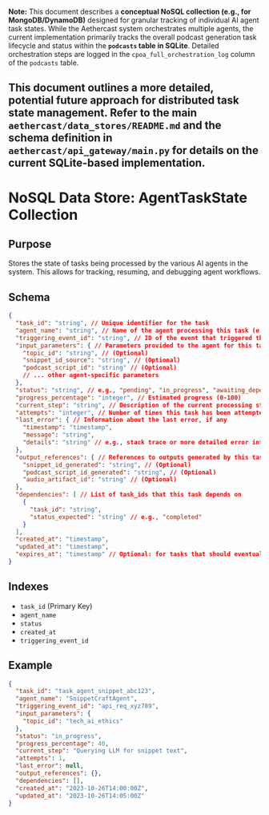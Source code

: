 **Note:** This document describes a **conceptual NoSQL collection (e.g., for MongoDB/DynamoDB)** designed for granular tracking of individual AI agent task states. While the Aethercast system orchestrates multiple agents, the current implementation primarily tracks the overall podcast generation task lifecycle and status within the **`podcasts` table in SQLite**. Detailed orchestration steps are logged in the `cpoa_full_orchestration_log` column of the `podcasts` table.

This document outlines a more detailed, potential future approach for distributed task state management. Refer to the main `aethercast/data_stores/README.md` and the schema definition in `aethercast/api_gateway/main.py` for details on the current SQLite-based implementation.
---
# NoSQL Data Store: AgentTaskState Collection

## Purpose
Stores the state of tasks being processed by the various AI agents in the system. This allows for tracking, resuming, and debugging agent workflows.

## Schema
```json
{
  "task_id": "string", // Unique identifier for the task
  "agent_name": "string", // Name of the agent processing this task (e.g., "SnippetCraftAgent", "PodcastScriptWeaverAgent", "VoiceForgeAgent")
  "triggering_event_id": "string", // ID of the event that triggered this task (e.g., API request ID, previous task ID)
  "input_parameters": { // Parameters provided to the agent for this task
    "topic_id": "string", // (Optional)
    "snippet_id_source": "string", // (Optional)
    "podcast_script_id": "string" // (Optional)
    // ... other agent-specific parameters
  },
  "status": "string", // e.g., "pending", "in_progress", "awaiting_dependency", "completed", "failed", "retrying"
  "progress_percentage": "integer", // Estimated progress (0-100)
  "current_step": "string", // Description of the current processing step
  "attempts": "integer", // Number of times this task has been attempted
  "last_error": { // Information about the last error, if any
    "timestamp": "timestamp",
    "message": "string",
    "details": "string" // e.g., stack trace or more detailed error info
  },
  "output_references": { // References to outputs generated by this task
    "snippet_id_generated": "string", // (Optional)
    "podcast_script_id_generated": "string", // (Optional)
    "audio_artifact_id": "string" // (Optional)
  },
  "dependencies": [ // List of task_ids that this task depends on
    {
      "task_id": "string",
      "status_expected": "string" // e.g., "completed"
    }
  ],
  "created_at": "timestamp",
  "updated_at": "timestamp",
  "expires_at": "timestamp" // Optional: for tasks that should eventually time out
}
```

## Indexes
- `task_id` (Primary Key)
- `agent_name`
- `status`
- `created_at`
- `triggering_event_id`

## Example
```json
{
  "task_id": "task_agent_snippet_abc123",
  "agent_name": "SnippetCraftAgent",
  "triggering_event_id": "api_req_xyz789",
  "input_parameters": {
    "topic_id": "tech_ai_ethics"
  },
  "status": "in_progress",
  "progress_percentage": 40,
  "current_step": "Querying LLM for snippet text",
  "attempts": 1,
  "last_error": null,
  "output_references": {},
  "dependencies": [],
  "created_at": "2023-10-26T14:00:00Z",
  "updated_at": "2023-10-26T14:05:00Z"
}
```

